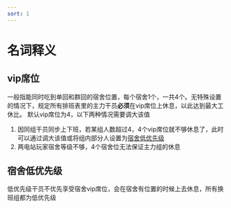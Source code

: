 ```yaml
---
sort: 1
---
```

# 名词释义

## vip席位
一般指能同时吃到单回和群回的宿舍位置，每个宿舍1个，一共4个。无特殊设置的情况下，规定所有排班表里的主力干员**必须**在vip席位上休息，以此达到最大工休比。
默认vip席位为4，以下两种情况需要调大该值
1. 因同组干员同步上下班，若某组人数超过4，4个vip席位就不够休息了，此时可以通过调大该值或将组内部分人设置为[宿舍低优先级](./1.explanation.html#宿舍低优先级)
2. 两电站玩家宿舍等级不够，4个宿舍位无法保证主力组的休息

## 宿舍低优先级
低优先级干员不优先享受宿舍vip席位，会在宿舍有位置的时候上去休息，所有换班组都为低优先级